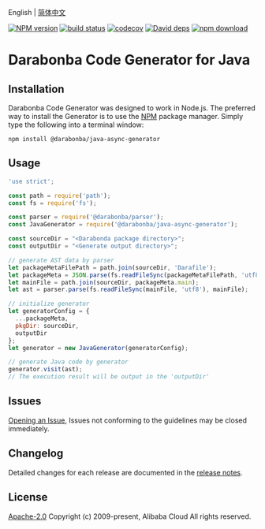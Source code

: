 English | [简体中文](/README-CN.md)

[![NPM version][npm-image]][npm-url]
[![build status][travis-image]][travis-url]
[![codecov][cov-image]][cov-url]
[![David deps][david-image]][david-url]
[![npm download][download-image]][download-url]

[npm-image]: https://img.shields.io/npm/v/@darabonba/java-async-generator.svg?style=flat-square
[npm-url]: https://npmjs.org/package/@darabonba/java-async-generator
[travis-image]: https://img.shields.io/travis/aliyun/darabonba-java-async-generator.svg?style=flat-square
[travis-url]: https://travis-ci.org/aliyun/darabonba-java-async-generator
[cov-image]: https://codecov.io/gh/aliyun/darabonba-java-async-generator/branch/master/graph/badge.svg
[cov-url]: https://codecov.io/gh/aliyun/darabonba-java-async-generator
[david-image]: https://img.shields.io/david/aliyun/darabonba-java-async-generator.svg?style=flat-square
[david-url]: https://david-dm.org/aliyun/darabonba-java-async-generator
[download-image]: https://img.shields.io/npm/dm/@darabonba/java-async-generator.svg?style=flat-square
[download-url]: https://npmjs.org/package/@darabonba/java-async-generator

# Darabonba Code Generator for Java

## Installation

Darabonba Code Generator was designed to work in Node.js. The preferred way to install the Generator is to use the [NPM](https://www.npmjs.com/) package manager. Simply type the following into a terminal window:
```shell
npm install @darabonba/java-async-generator
```

## Usage

```js
'use strict';

const path = require('path');
const fs = require('fs');

const parser = require('@darabonba/parser');
const JavaGenerator = require('@darabonba/java-async-generator');

const sourceDir = "<Darabonda package directory>";
const outputDir = "<Generate output directory>";

// generate AST data by parser
let packageMetaFilePath = path.join(sourceDir, 'Darafile');
let packageMeta = JSON.parse(fs.readFileSync(packageMetaFilePath, 'utf8'));
let mainFile = path.join(sourceDir, packageMeta.main);
let ast = parser.parse(fs.readFileSync(mainFile, 'utf8'), mainFile);

// initialize generator
let generatorConfig = {
  ...packageMeta,
  pkgDir: sourceDir,
  outputDir
};
let generator = new JavaGenerator(generatorConfig);

// generate Java code by generator
generator.visit(ast);
// The execution result will be output in the 'outputDir'
```

## Issues

[Opening an Issue](https://github.com/aliyun/darabonba-java-async-generator/issues/new/choose), Issues not conforming to the guidelines may be closed immediately.

## Changelog

Detailed changes for each release are documented in the [release notes](/CHANGELOG.md).

## License

[Apache-2.0](/LICENSE)
Copyright (c) 2009-present, Alibaba Cloud All rights reserved.
